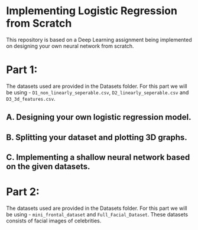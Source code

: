 # Implementing Logistic Regression from Scratch

This repository is based on a Deep Learning assignment being implemented on designing your own neural network from scratch.

# Part 1:

The datasets used are provided in the Datasets folder. 
For this part we will be using - `D1_non_linearly_seperable.csv`, `D2_linearly_seperable.csv` and `D3_3d_features.csv`.

## A. Designing your own logistic regression model.

## B. Splitting your dataset and plotting 3D graphs.

## C. Implementing a shallow neural network based on the given datasets.


# Part 2:

The datasets used are provided in the Datasets folder.
For this part we will be using - `mini_frontal_dataset` and `Full_Facial_Dataset`. 
These datasets consists of facial images of celebrities.


